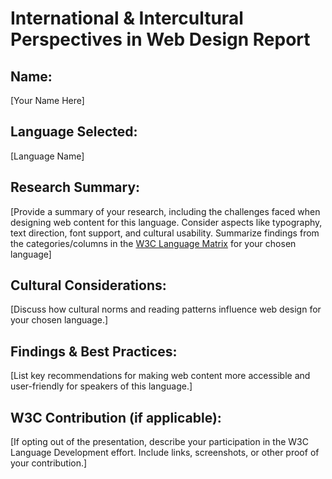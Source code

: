 # International & Intercultural Perspectives in Web Design Report

## Name:
[Your Name Here]

## Language Selected:
[Language Name]

## Research Summary:
[Provide a summary of your research, including the challenges faced when designing web content for this language. Consider aspects like typography, text direction, font support, and cultural usability. Summarize findings from the categories/columns in the [W3C Language Matrix](https://www.w3.org/International/typography/gap-analysis/language-matrix.html) for your chosen language]

## Cultural Considerations:
[Discuss how cultural norms and reading patterns influence web design for your chosen language.]

## Findings & Best Practices:
[List key recommendations for making web content more accessible and user-friendly for speakers of this language.]

## W3C Contribution (if applicable):
[If opting out of the presentation, describe your participation in the W3C Language Development effort. Include links, screenshots, or other proof of your contribution.]
